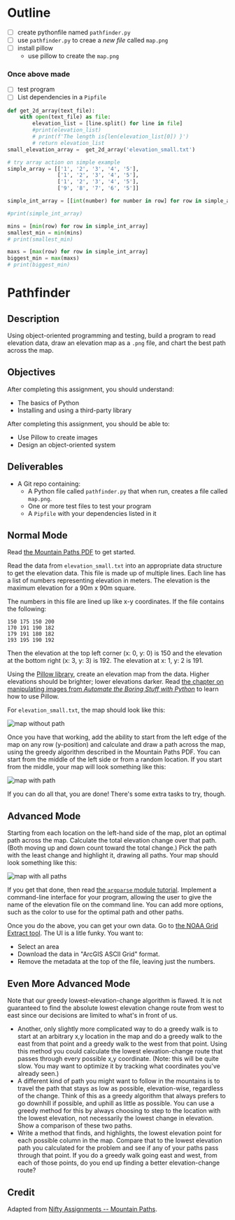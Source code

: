 # Outline
- [ ] create pythonfile named `pathfinder.py`
- [ ] use `pathfinder.py` to creae a _new file_ called `map.png`
- [ ] install pillow 
  - use pillow to create the `map.png`

### Once above made 
- [ ] test program 
- [ ] List dependencies in a `Pipfile` 

```py
def get_2d_array(text_file):
    with open(text_file) as file:
        elevation_list = [line.split() for line in file]
        #print(elevation_list)
        # print(f'The length is{len(elevation_list[0]) }')
        # return elevation_list
small_elevation_array =  get_2d_array('elevation_small.txt')  
```

```py
# try array action on simple example
simple_array = [['1', '2', '3', '4', '5'],
				['1', '2', '3', '4', '5'],
				['1', '2', '3', '4', '5'],
				['9', '8', '7', '6', '5']]

simple_int_array = [[int(number) for number in row] for row in simple_array]

#print(simple_int_array)

mins = [min(row) for row in simple_int_array]
smallest_min = min(mins)
# print(smallest_min)

maxs = [max(row) for row in simple_int_array]
biggest_min = max(maxs)
# print(biggest_min)
```



# Pathfinder

## Description

Using object-oriented programming and testing, build a program to read elevation data, draw an elevation map as a `.png` file, and chart the best path across the map.

## Objectives

After completing this assignment, you should understand:

- The basics of Python
- Installing and using a third-party library

After completing this assignment, you should be able to:

- Use Pillow to create images
- Design an object-oriented system

## Deliverables

- A Git repo containing:
  - A Python file called `pathfinder.py` that when run, creates a file called `map.png`.
  - One or more test files to test your program
  - A `Pipfile` with your dependencies listed in it

## Normal Mode

Read [the Mountain Paths PDF](MountainPaths.pdf) to get started.

Read the data from `elevation_small.txt` into an appropriate data structure to get the elevation data. This file is made up of multiple lines. Each line has a list of numbers representing elevation in meters. The elevation is the maximum elevation for a 90m x 90m square.

The numbers in this file are lined up like x-y coordinates. If the file contains the following:

```
150 175 150 200
170 191 190 182
179 191 180 182
193 195 190 192
```

Then the elevation at the top left corner (x: 0, y: 0) is 150 and the elevation at the bottom right (x: 3, y: 3) is 192. The elevation at x: 1, y: 2 is 191.

Using the [Pillow library](https://pillow.readthedocs.io/en/3.0.x/index.html), create an elevation map from the data. Higher elevations should be brighter; lower elevations darker. Read [the chapter on manipulating images from _Automate the Boring Stuff with Python_](https://automatetheboringstuff.com/chapter17/) to learn how to use Pillow.

For `elevation_small.txt`, the map should look like this:

![map without path](samples/map_alone.png)

Once you have that working, add the ability to start from the left edge of the map on any row (y-position) and calculate and draw a path across the map, using the greedy algorithm described in the Mountain Paths PDF. You can start from the middle of the left side or from a random location. If you start from the middle, your map will look something like this:

![map with path](samples/map_with_path.png)

If you can do all that, you are done! There's some extra tasks to try, though.

## Advanced Mode

Starting from each location on the left-hand side of the map, plot an optimal path across the map. Calculate the total elevation change over that path. (Both moving up and down count toward the total change.) Pick the path with the least change and highlight it, drawing all paths. Your map should look something like this:

![map with all paths](samples/map_with_all_paths.png)

If you get that done, then read [the `argparse` module tutorial](https://docs.python.org/3.7/howto/argparse.html). Implement a command-line interface for your program, allowing the user to give the name of the elevation file on the command line. You can add more options, such as the color to use for the optimal path and other paths.

Once you do the above, you can get your own data. Go to [the NOAA Grid Extract tool](http://maps.ngdc.noaa.gov/viewers/wcs-client/). The UI is a litle funky. You want to:

- Select an area
- Download the data in "ArcGIS ASCII Grid" format.
- Remove the metadata at the top of the file, leaving just the numbers.

## Even More Advanced Mode

Note that our greedy lowest-elevation-change algorithm is flawed. It is not guaranteed to find the absolute lowest elevation change route from west to east since our decisions are limited to what's in front of us.

- Another, only slightly more complicated way to do a greedy walk is to start at an arbitrary x,y location in the map and do a greedy walk to the east from that point and a greedy walk to the west from that point. Using this method you could calculate the lowest elevation-change route that passes through every possible x,y coordinate. (Note: this will be quite slow. You may want to optimize it by tracking what coordinates you've already seen.)
- A different kind of path you might want to follow in the mountains is to travel the path that stays as low as possible, elevation-wise, regardless of the change. Think of this as a greedy algorithm that always prefers to go downhill if possible, and uphill as little as possible. You can use a greedy method for this by always choosing to step to the location with the lowest elevation, not necessarily the lowest change in elevation. Show a comparison of these two paths.
- Write a method that finds, and highlights, the lowest elevation point for each possible column in the map. Compare that to the lowest elevation path you calculated for the problem and see if any of your paths pass through that point. If you do a greedy walk going east and west, from each of those points, do you end up finding a better elevation-change route?

## Credit

Adapted from [Nifty Assignments -- Mountain Paths](http://nifty.stanford.edu/2016/franke-mountain-paths/).
